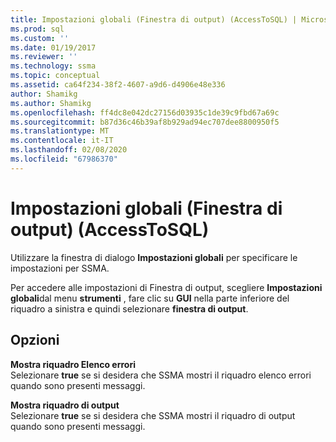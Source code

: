 ```yaml
---
title: Impostazioni globali (Finestra di output) (AccessToSQL) | Microsoft Docs
ms.prod: sql
ms.custom: ''
ms.date: 01/19/2017
ms.reviewer: ''
ms.technology: ssma
ms.topic: conceptual
ms.assetid: ca64f234-38f2-4607-a9d6-d4906e48e336
author: Shamikg
ms.author: Shamikg
ms.openlocfilehash: ff4dc8e042dc27156d03935c1de39c9fbd67a69c
ms.sourcegitcommit: b87d36c46b39af8b929ad94ec707dee8800950f5
ms.translationtype: MT
ms.contentlocale: it-IT
ms.lasthandoff: 02/08/2020
ms.locfileid: "67986370"
---
```

# <a name="global-settings-output-window-accesstosql"></a>Impostazioni globali (Finestra di output) (AccessToSQL)
Utilizzare la finestra di dialogo **Impostazioni globali** per specificare le impostazioni per SSMA.  
  
Per accedere alle impostazioni di Finestra di output, scegliere **Impostazioni globali**dal menu **strumenti** , fare clic su **GUI** nella parte inferiore del riquadro a sinistra e quindi selezionare **finestra di output**.  
  
## <a name="options"></a>Opzioni  
**Mostra riquadro Elenco errori**  
Selezionare **true** se si desidera che SSMA mostri il riquadro elenco errori quando sono presenti messaggi.  
  
**Mostra riquadro di output**  
Selezionare **true** se si desidera che SSMA mostri il riquadro di output quando sono presenti messaggi.  
  
